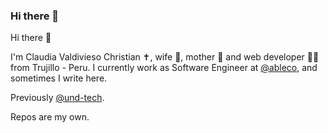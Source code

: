### Hi there 👋

<!--
**lavaldi/lavaldi** is a ✨ _special_ ✨ repository because its `README.md` (this file) appears on your GitHub profile.

Here are some ideas to get you started:

- 🔭 I’m currently working on ...
- 🌱 I’m currently learning ...
- 👯 I’m looking to collaborate on ...
- 🤔 I’m looking for help with ...
- 💬 Ask me about ...
- 📫 How to reach me: ...
- 😄 Pronouns: ...
- ⚡ Fun fact: ...
-->

Hi there 👋

I'm Claudia Valdivieso
Christian ✝️, wife 👫, mother 👶 and web developer 👩‍💻 from Trujillo - Peru. 
I currently work as Software Engineer at [@ableco](https://github.com/ableco), and sometimes I write here.

Previously [@und-tech](https://github.com/und-tech).

Repos are my own.

